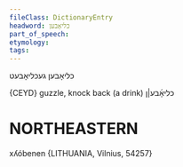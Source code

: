 ```yaml
---
fileClass: DictionaryEntry
headword: כליאָבען
part_of_speech: 
etymology: 
tags: 
---
```

כליאָבען
געכליאָבעט

{CEYD}
guzzle, knock back (a drink) כליאָ֜בע|ן

NORTHEASTERN
==============

xʎóbenen {LITHUANIA, Vilnius, 54257}